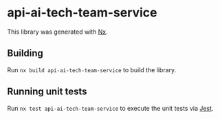 # api-ai-tech-team-service

This library was generated with [Nx](https://nx.dev).

## Building

Run `nx build api-ai-tech-team-service` to build the library.

## Running unit tests

Run `nx test api-ai-tech-team-service` to execute the unit tests via [Jest](https://jestjs.io).
